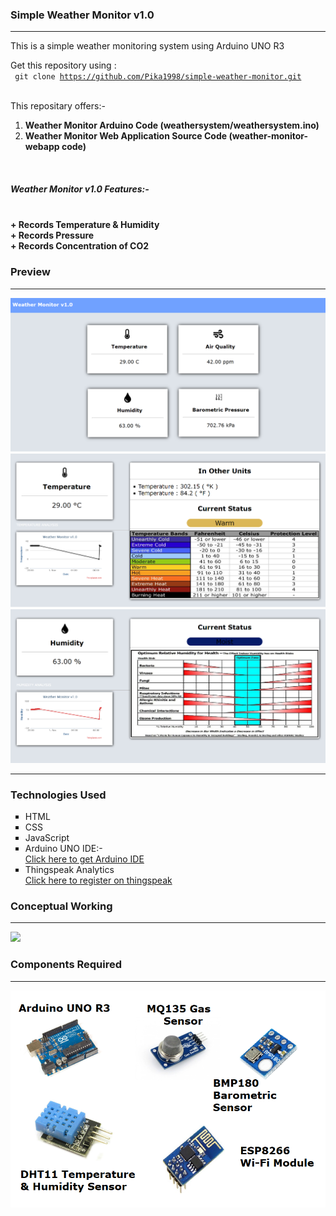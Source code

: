 <h3>Simple Weather Monitor v1.0 </h3>
<hr/>
This is a simple weather monitoring system using Arduino UNO R3 

Get this repository using : <br>
<code> git clone https://github.com/Pika1998/simple-weather-monitor.git </code>
<br>

This repositary offers:- <br>
<ol>
   <li>
      <b> Weather Monitor Arduino Code (weathersystem/weathersystem.ino) </b>
   </li>
   <li>
      <b> Weather Monitor Web Application Source Code (weather-monitor-webapp code) </b>
   </li>
   </ol>
<br>
<b>
<h5> Weather Monitor v1.0 Features:-</h5><br>
+ Records Temperature & Humidity<br>
+ Records Pressure<br>
+ Records Concentration of CO2<br>
   </b>
<h3> Preview </h3>
<hr/>
<img src="Preview/dashboard-preview.png">
<img src="Preview/temperature_details.png">
<img src="Preview/humidity_details.png">
<hr/>
<h3> Technologies Used </h3>
<ul type="square">
   <li> HTML </li>
  <li> CSS </li>
  <li> JavaScript </li>
  <li> Arduino UNO IDE:- </li>
  <a href="https://www.arduino.cc/en/Main/Software"> Click here to get Arduino IDE </a>
  <li> Thingspeak Analytics </li>
  <a href="https://thingspeak.com/"> Click here to register on thingspeak </a>
  </ul>
<h3> Conceptual Working </h3>
<hr/>
<img src="Preview/working.png">
<h3> Components Required </h3>
<hr/>
<img src="Preview/components.png">
